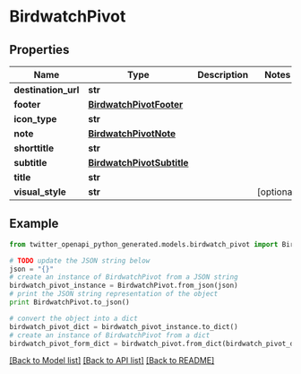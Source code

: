 # BirdwatchPivot


## Properties

Name | Type | Description | Notes
------------ | ------------- | ------------- | -------------
**destination_url** | **str** |  | 
**footer** | [**BirdwatchPivotFooter**](BirdwatchPivotFooter.md) |  | 
**icon_type** | **str** |  | 
**note** | [**BirdwatchPivotNote**](BirdwatchPivotNote.md) |  | 
**shorttitle** | **str** |  | 
**subtitle** | [**BirdwatchPivotSubtitle**](BirdwatchPivotSubtitle.md) |  | 
**title** | **str** |  | 
**visual_style** | **str** |  | [optional] 

## Example

```python
from twitter_openapi_python_generated.models.birdwatch_pivot import BirdwatchPivot

# TODO update the JSON string below
json = "{}"
# create an instance of BirdwatchPivot from a JSON string
birdwatch_pivot_instance = BirdwatchPivot.from_json(json)
# print the JSON string representation of the object
print BirdwatchPivot.to_json()

# convert the object into a dict
birdwatch_pivot_dict = birdwatch_pivot_instance.to_dict()
# create an instance of BirdwatchPivot from a dict
birdwatch_pivot_form_dict = birdwatch_pivot.from_dict(birdwatch_pivot_dict)
```
[[Back to Model list]](../README.md#documentation-for-models) [[Back to API list]](../README.md#documentation-for-api-endpoints) [[Back to README]](../README.md)


